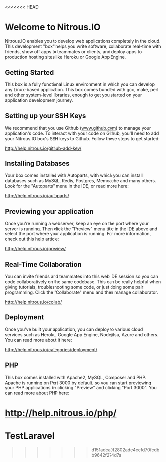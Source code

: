 <<<<<<< HEAD
# Welcome to Nitrous.IO

Nitrous.IO enables you to develop web applications completely in the
cloud. This development "box" helps you write software, collaborate
real-time with friends, show off apps to teammates or clients, and
deploy apps to production hosting sites like Heroku or Google App
Engine.

## Getting Started

This box is a fully functional Linux environment in which you can
develop any Linux-based application. This box comes bundled with gcc,
make, perl and other system-level libraries, enough to get you started
on your application development journey.


## Setting up your SSH Keys

We recommend that you use Github (www.github.com) to manage your
application's code. To interact with your code on Github, you'll need to
add your Nitrous.IO box's SSH keys to Github.  Follow these steps to get
started:

http://help.nitrous.io/github-add-key/

## Installing Databases

Your box comes installed with Autoparts, with which you can install
databases such as MySQL, Redis, Postgres, Memcache and many others.
Look for the "Autoparts" menu in the IDE, or read more here:

http://help.nitrous.io/autoparts/

## Previewing your application

Once you're running a webserver, keep an eye on the port where your
server is running.  Then click the "Preview" menu title in the IDE above
and select the port where your application is running. For more
information, check out this help article:

http://help.nitrous.io/preview/

## Real-Time Collaboration

You can invite friends and teammates into this web IDE session so you
can code collaboratively on the same codebase.  This can be really
helpful when giving tutorials, troubleshooting some code, or just doing
some pair programming.  Click the "Collaborate" menu and then manage
collaborator.

http://help.nitrous.io/collab/

## Deployment

Once you've built your application, you can deploy to various
cloud services such as Heroku, Google App Engine, Nodejitsu, Azure and
others.  You can read more about it here:

http://help.nitrous.io/categories/deployment/

## PHP

This box comes installed with Apache2, MySQL, Composer and PHP. Apache is running on Port 3000
by default, so you can start previewing your PHP applications by clicking "Preview" and clicking
"Port 3000". You can read more about PHP here:

http://help.nitrous.io/php/
=======
TestLaravel
===========
>>>>>>> d151adca9f2802ade4ccfd70fcdbb9642f274d7a
